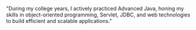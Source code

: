 "During my college years, 
I actively practiced Advanced Java, honing my skills in object-oriented programming, Servlet, JDBC, and web technologies to build efficient and scalable applications."
